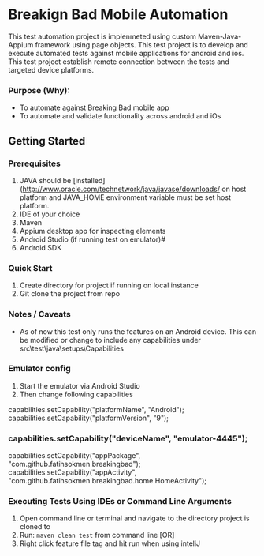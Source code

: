 # Breakign Bad Mobile Automation
This test automation project is implenmeted using custom Maven-Java-Appium framework using page objects.
This test project is to develop and 
execute automated tests against mobile applications for android and ios. This test project establish remote connection
between the tests and targeted device platforms.


### Purpose (Why):
* To automate against Breaking Bad mobile app
* To automate and validate functionality across android and iOs

## Getting Started

### Prerequisites
1. JAVA should be [installed](http://www.oracle.com/technetwork/java/javase/downloads/ on host platform and JAVA_HOME environment variable must be set host platform.
2. IDE of your choice
3. Maven
4. Appium desktop app for inspecting elements
5. Android Studio (if running test on emulator)#
6. Android SDK

### Quick Start
1. Create directory for project if running on local instance
2. Git clone the project from repo

### Notes / Caveats
*  As of now this test only runs the features on an Android device. This can be modified or change to include any capabilities under 
src\test\java\setups\Capabilities

### Emulator config
1. Start the emulator via Android Studio 
2. Then change following capabilities 

capabilities.setCapability("platformName", "Android");
capabilities.setCapability("platformVersion", "9");
### capabilities.setCapability("deviceName", "emulator-4445");
capabilities.setCapability("appPackage", "com.github.fatihsokmen.breakingbad");
capabilities.setCapability("appActivity", "com.github.fatihsokmen.breakingbad.home.HomeActivity");

### Executing Tests Using IDEs or Command Line Arguments
1. Open command line or terminal and navigate to the directory project is cloned to
2. Run: `maven clean test` from command line [OR]
3. Right click feature file tag and hit run when using inteliJ
